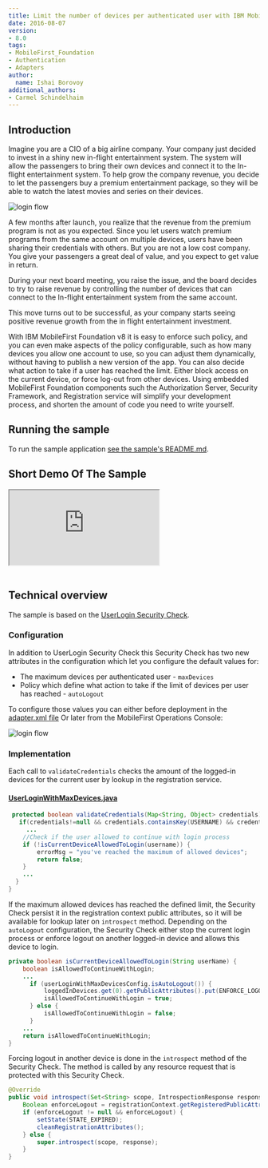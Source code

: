 ```yaml
---
title: Limit the number of devices per authenticated user with IBM MobileFirst Foundation 8.0
date: 2016-08-07
version:
- 8.0
tags:
- MobileFirst_Foundation
- Authentication
- Adapters
author:
  name: Ishai Borovoy
additional_authors:
- Carmel Schindelhaim
---
```

## Introduction
Imagine you are a CIO of a big airline company. Your company just decided to invest in a shiny new in-flight entertainment system. The system will allow the passengers to bring their own devices and connect it to the In-flight entertainment system. To help grow the company revenue, you decide to let the passengers buy a premium entertainment package, so they will be able to watch the latest movies and series on their devices.

![login flow]({{site.baseurl}}/assets/blog/2016-08-07-limit-the-number-of-devices-per-authenticated-user/cabin.jpg)

A few months after launch, you realize that the revenue from the premium program is not as you expected. Since you let users watch premium programs from the same account on multiple devices, users have been sharing their credentials with others. But you are not a low cost company. You give your passengers a great deal of value, and you expect to get value in return.

During your next board meeting, you raise the issue, and the board decides to try to raise revenue by controlling the number of devices that can connect to the In-flight entertainment system from the same account.

This move turns out to be successful, as your company starts seeing positive revenue growth from the in flight entertainment investment.

With IBM MobileFirst Foundation v8 it is easy to enforce such policy, and you can even make aspects of the policy configurable, such as how many devices you allow one account to use, so you can adjust them dynamically, without having to publish a new version of the app. You can also decide what action to take if a user has reached the limit. Either block access on the current device, or force log-out from other devices.
Using embedded MobileFirst Foundation components such the Authorization Server, Security Framework, and Registration service will simplify your development process, and shorten the amount of code you need to write yourself.

## Running the sample
To run the sample application [see the sample's README.md](https://github.com/mfpdev/user-login-with-max-devices-sample).

## Short Demo Of The Sample
<div class="sizer">
  <div class="embed-responsive embed-responsive-16by9">
    <iframe src="https://www.youtube.com/embed/B_Hldzr8KAQ"></iframe>
  </div>
</div>   
<br>

## Technical overview
The sample is based on the [UserLogin Security Check](https://mobilefirstplatform.ibmcloud.com/tutorials/en/foundation/8.0/authentication-and-security/user-authentication/security-check/).

### Configuration
In addition to UserLogin Security Check this Security Check has two new attributes in the configuration which let you configure the default values for:
- The maximum devices per authenticated user - `maxDevices`
- Policy which define what action to take if the limit of devices per user has reached - `autoLogout`

To configure those values you can either before deployment in the [adapter.xml file](https://github.com/mfpdev/user-login-with-max-devices-sample/blob/master/UserLoginWithMaxDevicesSecurityCheck/src/main/adapter-resources/adapter.xml) Or later from the MobileFirst Operations Console:

![login flow]({{site.baseurl}}/assets/blog/2016-08-07-limit-the-number-of-devices-per-authenticated-user/console.png)

### Implementation
Each call to `validateCredentials` checks the amount of the logged-in devices for the current user by lookup in the registration service.  

#### [UserLoginWithMaxDevices.java](https://github.com/mfpdev/user-login-with-max-devices-sample/blob/master/UserLoginWithMaxDevicesSecurityCheck/src/main/java/com/github/mfpdev/sample/UserLoginWithMaxDevices.java)
``` java
 protected boolean validateCredentials(Map<String, Object> credentials) {
   if(credentials!=null && credentials.containsKey(USERNAME) && credentials.containsKey(PASSWORD)){
     ...
    //Check if the user allowed to continue with login process
    if (!isCurrentDeviceAllowedToLogin(username)) {
        errorMsg = "you've reached the maximum of allowed devices";
        return false;
    }
    ...
  }
}
```

If the maximum allowed devices has reached the defined limit, the Security Check persist it in the registration context public attributes, so it will be available for lookup later on `introspect` method. Depending on the `autoLogout` configuration, the Security Check either stop the current login process or enforce logout on another logged-in device and allows this device to login.

``` java
private boolean isCurrentDeviceAllowedToLogin(String userName) {
    boolean isAllowedToContinueWithLogin;
    ...
      if (userLoginWithMaxDevicesConfig.isAutoLogout()) {
          loggedInDevices.get(0).getPublicAttributes().put(ENFORCE_LOGOUT_ATTRIBUTE, true);
          isAllowedToContinueWithLogin = true;
      } else {
          isAllowedToContinueWithLogin = false;
      }
    ...
    return isAllowedToContinueWithLogin;
}
```

Forcing logout in another device is done in the `introspect` method of the Security Check.  The method is called by any resource request that is protected with this Security Check.

```java
@Override
public void introspect(Set<String> scope, IntrospectionResponse response) {
    Boolean enforceLogout = registrationContext.getRegisteredPublicAttributes().get(ENFORCE_LOGOUT_ATTRIBUTE);
    if (enforceLogout != null && enforceLogout) {
        setState(STATE_EXPIRED);
        cleanRegistrationAttributes();
    } else {
        super.introspect(scope, response);
    }
}
```
